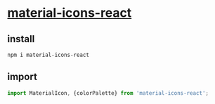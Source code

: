 # [material-icons-react](https://www.npmjs.com/package/material-icons-react)

## install

```bash
npm i material-icons-react
```

## import

```js
import MaterialIcon, {colorPalette} from 'material-icons-react';
```

